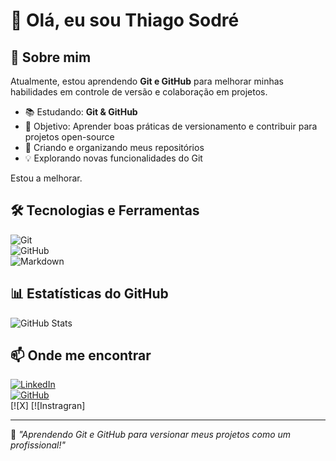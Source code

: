 
# 👋 Olá, eu sou Thiago Sodré  

## 🚀 Sobre mim  
Atualmente, estou aprendendo **Git e GitHub** para melhorar minhas habilidades em controle de versão e colaboração em projetos.  

- 📚 Estudando: **Git & GitHub**  
- 🎯 Objetivo: Aprender boas práticas de versionamento e contribuir para projetos open-source  
- 📂 Criando e organizando meus repositórios  
- 💡 Explorando novas funcionalidades do Git  


Estou a melhorar. 

## 🛠️ Tecnologias e Ferramentas  
![Git](https://img.shields.io/badge/Git-F05032?style=for-the-badge&logo=git&logoColor=white)  
![GitHub](https://img.shields.io/badge/GitHub-181717?style=for-the-badge&logo=github&logoColor=white)  
![Markdown](https://img.shields.io/badge/Markdown-000000?style=for-the-badge&logo=markdown&logoColor=white)  

## 📊 Estatísticas do GitHub  
![GitHub Stats](https://github-readme-stats.vercel.app/api?username=seu-usuario&show_icons=true&theme=dark)  

## 📫 Onde me encontrar  
[![LinkedIn](https://img.shields.io/badge/LinkedIn-0077B5?style=for-the-badge&logo=linkedin&logoColor=white)](https://linkedin.com/in/seu-perfil)  
[![GitHub](https://img.shields.io/badge/GitHub-181717?style=for-the-badge&logo=github&logoColor=white)](https://github.com/seu-usuario)  
[![X]
[![Instragran]


---

🚀 *"Aprendendo Git e GitHub para versionar meus projetos como um profissional!"*  
